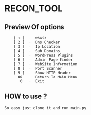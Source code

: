 # RECON_TOOL

## Preview Of options

        [ 1 ]  -  Whois
        [ 2 ]  -  Dns Checker
        [ 3 ]  -  Ip Location
        [ 4 ]  -  Sub Domains
        [ 5 ]  -  WordPress Plugins
        [ 6 ]  -  Admin Page Finder
        [ 7 ]  -  WebSite Information
        [ 8 ]  -  Port Scanner
        [ 9 ]  -  Show HTTP Header  
          00   -  Return To Main Menu        
           0   -  Exit
     
## HOW to use ? 
    So easy just clone it and run main.py
